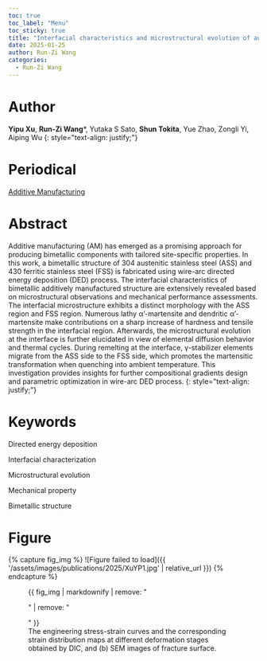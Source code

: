 ```yaml
---
toc: true
toc_label: "Menu"
toc_sticky: true
title: "Interfacial characteristics and microstructural evolution of austenitic to ferritic stainless steels bimetallic structure fabricated by wire-arc directed energy deposition"
date: 2025-01-25
author: Run-Zi Wang
categories:
  - Run-Zi Wang
---
```

# Author
**Yipu Xu**, **Run-Zi Wang***, Yutaka S Sato, **Shun Tokita**, Yue Zhao, Zongli Yi, Aiping Wu
{: style="text-align: justify;"}

# Periodical
[Additive Manufacturing](https://doi.org/10.1016/j.addma.2024.104629)

# Abstract
Additive manufacturing (AM) has emerged as a promising approach for producing bimetallic components with tailored site-specific properties. In this work, a bimetallic structure of 304 austenitic stainless steel (ASS) and 430 ferritic stainless steel (FSS) is fabricated using wire-arc directed energy deposition (DED) process. The interfacial characteristics of bimetallic additively manufactured structure are extensively revealed based on microstructural observations and mechanical performance assessments. The interfacial microstructure exhibits a distinct morphology with the ASS region and FSS region. Numerous lathy α’-martensite and dendritic α’-martensite make contributions on a sharp increase of hardness and tensile strength in the interfacial region. Afterwards, the microstructural evolution at the interface is further elucidated in view of elemental diffusion behavior and thermal cycles. During remelting at the interface, γ-stabilizer elements migrate from the ASS side to the FSS side, which promotes the martensitic transformation when quenching into ambient temperature. This investigation provides insights for further compositional gradients design and parametric optimization in wire-arc DED process.
{: style="text-align: justify;"}

# Keywords
Directed energy deposition

Interfacial characterization

Microstructural evolution

Mechanical property

Bimetallic structure

# Figure
{% capture fig_img %}
![Figure failed to load]({{ '/assets/images/publications/2025/XuYP1.jpg' | relative_url }})
{% endcapture %}

<figure>
  {{ fig_img | markdownify | remove: "<p>" | remove: "</p>" }}
  <figcaption>The engineering stress-strain curves and the corresponding strain distribution maps at different deformation stages obtained by DIC, and (b) SEM images of fracture surface.</figcaption>
</figure>